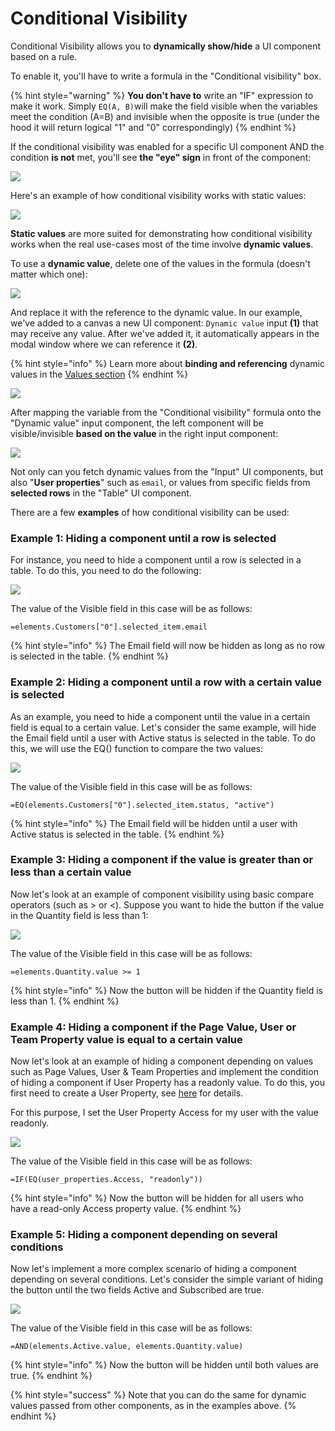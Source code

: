 # Conditional Visibility

Conditional Visibility allows you to **dynamically show/hide** a UI component based on a rule.&#x20;

To enable it, you'll have to write a formula in the "Conditional visibility" box.

{% hint style="warning" %}
**You don't have to** write an "IF" expression to make it work. Simply `EQ(A, B)`will make the field visible when the variables meet the condition (A=B) and invisible when the opposite is true (under the hood it will return logical "1" and "0" correspondingly)
{% endhint %}

If the conditional visibility was enabled for a specific UI component AND the condition **is not** met, you'll see **the "eye" sign** in front of the component:

![](../../.gitbook/assets/gncvyu.png)

Here's an example of how conditional visibility works with static values:

![](../../.gitbook/assets/fxjgyn.gif)

**Static values** are more suited for demonstrating how conditional visibility works when the real use-cases most of the time involve **dynamic values**.

To use a **dynamic value**, delete one of the values in the formula (doesn't matter which one):&#x20;

![](../../.gitbook/assets/xdntcfhvy.png)

And replace it with the reference to the dynamic value. In our example, we've added to a canvas a new UI component: `Dynamic value` input **(1)** that may receive any value. After we've added it, it automatically appears in the modal window where we can reference it **(2)**.

{% hint style="info" %}
Learn more about **binding and referencing** dynamic values in the [Values section](../parameters/)
{% endhint %}

![](<../../.gitbook/assets/zrhxdct (2).png>)

After mapping the variable from the "Conditional visibility" formula onto the "Dynamic value" input component, the left component will be visible/invisible **based on the value** in the right input component:

![](../../.gitbook/assets/dnxtcfy.gif)

Not only can you fetch dynamic values from the "Input" UI components, but also "**User properties**" such as `email`, or values from specific fields from **selected rows** in the "Table" UI component.

There are a few **examples** of how conditional visibility can be used:

### Example 1: Hiding a component until a row is selected

For instance, you need to hide a component until a row is selected in a table. To do this, you need to do the following:

![](../../.gitbook/assets/testgif62.gif)

The value of the Visible field in this case will be as follows:

`=elements.Customers["0"].selected_item.email`

{% hint style="info" %}
The Email field will now be hidden as long as no row is selected in the table.
{% endhint %}

### Example 2: Hiding a component until a row with a certain value is selected

As an example, you need to hide a component until the value in a certain field is equal to a certain value. Let's consider the same example, will hide the Email field until a user with Active status is selected in the table. To do this, we will use the EQ() function to compare the two values:

![](../../.gitbook/assets/testgif63.gif)

The value of the Visible field in this case will be as follows:

`=EQ(elements.Customers["0"].selected_item.status, "active")`

{% hint style="info" %}
The Email field will be hidden until a user with Active status is selected in the table.
{% endhint %}

### Example 3: Hiding a component if the value is greater than or less than a certain value

Now let's look at an example of component visibility using basic compare operators (such as > or <). Suppose you want to hide the button if the value in the Quantity field is less than 1:

![](../../.gitbook/assets/testgif64.gif)

The value of the Visible field in this case will be as follows:

`=elements.Quantity.value >= 1`

{% hint style="info" %}
Now the button will be hidden if the Quantity field is less than 1.
{% endhint %}

### Example 4: Hiding a component if the Page Value, User or Team Property value is equal to a certain value

Now let's look at an example of hiding a component depending on values such as Page Values, User & Team Properties and implement the condition of hiding a component if User Property has a readonly value. To do this, you first need to create a User Property, see [here](../security-and-privacy/user-and-team-properties.md) for details.

For this purpose, I set the User Property Access for my user with the value readonly.

![](../../.gitbook/assets/testgif65.gif)

The value of the Visible field in this case will be as follows:

`=IF(EQ(user_properties.Access, "readonly"))`

{% hint style="info" %}
Now the button will be hidden for all users who have a read-only Access property value.
{% endhint %}

### Example 5: Hiding a component depending on several conditions

Now let's implement a more complex scenario of hiding a component depending on several conditions. Let's consider the simple variant of hiding the button until the two fields Active and Subscribed are true.

![](../../.gitbook/assets/testgif66.gif)

The value of the Visible field in this case will be as follows:

`=AND(elements.Active.value, elements.Quantity.value)`

{% hint style="info" %}
Now the button will be hidden until both values are true.
{% endhint %}

{% hint style="success" %}
Note that you can do the same for dynamic values passed from other components, as in the examples above.
{% endhint %}
